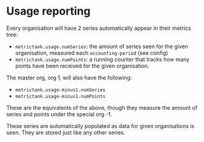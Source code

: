 # Usage reporting

Every organisation will have 2 series automatically appear in their metrics tree:

* `metrictank.usage.numSeries`: the amount of series seen for the given organisation, measured each `accounting-period` (see config)
* `metrictank.usage.numPoints`: a running counter that tracks how many points have been received for the given organisation.

The master org, org 1, will also have the following:

* `metrictank.usage-minus1.numSeries`
* `metrictank.usage-minus1.numPoints`

These are the equivalents of the above, though they measure the amount of series and points under the special org -1.


These series are automatically populated as data for given organisations is seen.  They are stored just like any other series.
